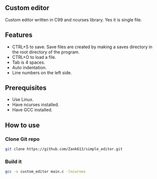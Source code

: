 ## Custom editor
Custom editor written in C99 and ncurses library. Yes it is single file.

## Features
- CTRL+S to save. Save files are created by making a saves directory in the root directory of the program.
- CTRL+O to load a file.
- Tab is 4 spaces.
- Auto indentation.
- Line numbers on the left side.

## Prerequisites
- Use Linux.
- Have ncurses installed.
- Have GCC installed.

## How to use
### Clone Git repo
```bash
git clone https://github.com/Zank613/simple_editor.git
```
### Build it
```bash
gcc -o custom_editor main.c -lncurses
```